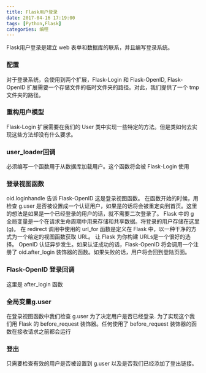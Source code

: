 ```yaml
---
title: Flask用户登录
date: 2017-04-16 17:19:00
tags: [Python,Flask]
categories: 编程
---
```

Flask用户登录是建立 web 表单和数据库的联系，并且编写登录系统。

### 配置
对于登录系统，会使用到两个扩展，Flask-Login 和 Flask-OpenID,
Flask-OpenID 扩展需要一个存储文件的临时文件夹的路径。对此，我们提供了一个 tmp 文件夹的路径。

### 重构用户模型
Flask-Login 扩展需要在我们的 User 类中实现一些特定的方法。但是类如何去实现这些方法却没有什么要求。

### user_loader回调
必须编写一个函数用于从数据库加载用户。这个函数将会被 Flask-Login 使用

### 登录视图函数
oid.loginhandle 告诉 Flask-OpenID 这是登录视图函数。
在函数开始的时候，用检查 g.user 是否被设置成一个认证用户，如果是的话将会被重定向到首页。这里的想法是如果是一个已经登录的用户的话，就不需要二次登录了。
Flask 中的 g 全局变量是一个在请求生命周期中用来存储和共享数据。将登录的用户存储在这里(g)。
在 redirect 调用中使用的 url_for 函数是定义在 Flask 中，以一种干净的方式为一个给定的视图函数获取 URL。 让 Flask 为你构建 URLs是一个很好的选择。
OpenID 认证异步发生。如果认证成功的话，Flask-OpenID 将会调用一个注册了 oid.after_login 装饰器的函数。如果失败的话，用户将会回到登陆页面。

### Flask-OpenID 登录回调
这里是 after_login 函数

### 全局变量g.user
在登录视图函数中我们检查 g.user 为了决定用户是否已经登录.
为了实现这个我们用 Flask 的 before\_request 装饰器。任何使用了 before_request 装饰器的函数在接收请求之前都会运行

### 登出
只需要检查有效的用户是否被设置到 g.user 以及是否我们已经添加了登出链接。
